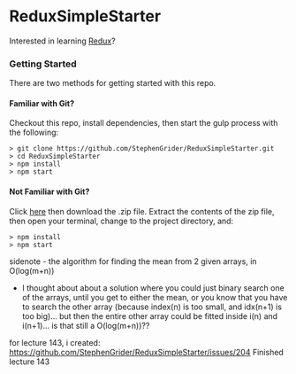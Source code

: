 # ReduxSimpleStarter

Interested in learning [Redux](https://www.udemy.com/react-redux/)?

### Getting Started

There are two methods for getting started with this repo.

#### Familiar with Git?
Checkout this repo, install dependencies, then start the gulp process with the following:

```
> git clone https://github.com/StephenGrider/ReduxSimpleStarter.git
> cd ReduxSimpleStarter
> npm install
> npm start
```

#### Not Familiar with Git?
Click [here](https://github.com/StephenGrider/ReactStarter/releases) then download the .zip file.  Extract the contents of the zip file, then open your terminal, change to the project directory, and:

```
> npm install
> npm start
```

sidenote - the algorithm for finding the mean from 2 given arrays, in O(log(m+n)) 
- I thought about about a solution where you could just binary search one of the arrays, until you get to either the 
mean, or you know that you have to search the other array (because index(n) is too small, and idx(n+1) is too big)...
but then the entire other array could be fitted inside i(n) and i(n+1)... is that still a O(log(m+n))??

for lecture 143, i created: https://github.com/StephenGrider/ReduxSimpleStarter/issues/204
Finished lecture 143